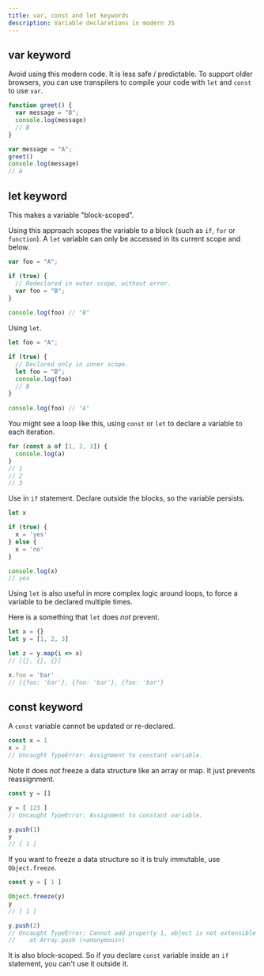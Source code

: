 ```yaml
---
title: var, const and let keywords
description: Variable declarations in modern JS
---
```



## var keyword

Avoid using this modern code. It is less safe / predictable. To support older browsers,  you can use transpilers to compile your code with `let` and `const` to use `var`.

```javascript
function greet() {
  var message = "B";
  console.log(message)
  // B
}

var message = "A";
greet()
console.log(message)
// A
```


## let keyword

This makes a variable "block-scoped".

Using this approach scopes the variable to a block (such as `if`, `for` or `function`). A `let` variable can only be accessed in its current scope and below.


```javascript
var foo = "A";

if (true) {
  // Redeclared in outer scope, without error.  
  var foo = "B"; 
}
    
console.log(foo) // "B"
```

Using `let`.

```javascript
let foo = "A";

if (true) {
  // Declared only in inner scope.
  let foo = "B"; 
  console.log(foo)
  // B
}
    
console.log(foo) // "A"
```


You might see a loop like this, using `const` or `let` to declare a variable to each iteration.

```javascript
for (const a of [1, 2, 3]) {
  console.log(a)
}
// 1
// 2
// 3
```

Use in `if` statement. Declare outside the blocks, so the variable persists.

```javascript
let x

if (true) {
  x = 'yes'
} else {
  x = 'no'
}

console.log(x)
// yes
```

Using `let` is also useful in more complex logic around loops, to force a variable to be declared multiple times.

Here is a something that `let` does _not_ prevent.

```javascript
let x = {}
let y = [1, 2, 3]

let z = y.map(i => x)
// [{}, {}, {}]

x.foo = 'bar'
// [{foo: 'bar'}, {foo: 'bar'}, {foo: 'bar'}
```


## const keyword

A `const` variable cannot be updated or re-declared.

```javascript
const x = 1
x = 2
// Uncaught TypeError: Assignment to constant variable.
```

Note it does _not_ freeze a data structure like an array or map. It just prevents reassignment.

```javascript
const y = []

y = [ 123 ]
// Uncaught TypeError: Assignment to constant variable.

y.push(1)
y
// [ 1 ]
```

If you want to freeze a data structure so it is truly immutable, use `Object.freeze`.

```javascript
const y = [ 1 ]

Object.freeze(y)
y
// [ 1 ]

y.push(2)
// Uncaught TypeError: Cannot add property 1, object is not extensible
//    at Array.push (<anonymous>)
```

It is also block-scoped. So if you declare `const` variable inside an `if` statement, you can't use it outside it.
